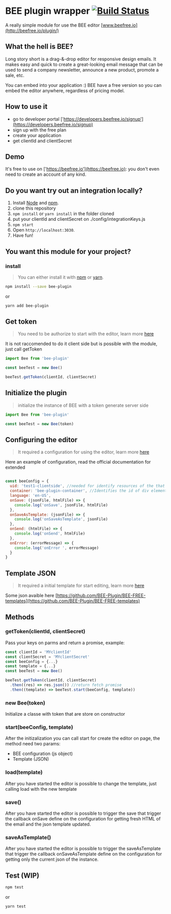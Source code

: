 # BEE plugin wrapper [![Build Status](https://travis-ci.org/samuv/bee-plugin.svg?branch=master)](https://travis-ci.org/samuv/bee-plugin.svg?branch=master)
A really simple module for use the BEE editor [www.beefree.io](http://beefree.io/plugin/)

## What the hell is BEE?
Long story short is a drag-&-drop editor for responsive design emails.
It makes easy and quick to create a great-looking email message that can be used to send a company newsletter, announce a new product, promote a sale, etc.

You can embed into your application :)
BEE have a free version so you can embed the editor anywhere, regardless of pricing model.

## How to use it

- go to developer portal ['https://developers.beefree.io/signup'](https://developers.beefree.io/signup)
- sign up with the free plan
- create your application
- get clientId and clientSecret

## Demo

It's free to use on ['https://beefree.io'](https://beefree.io): you don't even need to create an account of any kind.


## Do you want try out an integration locally?

1. Install [Node][node] and [npm][npm].
2. clone this repository
3. `npm install` or `yarn install` in the folder cloned
4. put your clientId and clientSecret on ./config/integrationKeys.js
5. `npm start`
6. Open `http://localhost:3030`.
7. Have fun!


## You want this module for your project?

### install

> You can either install it with [npm](https://nodejs.org) or [yarn](https://yarnpkg.com).

```sh
npm install --save bee-plugin
```
or
```sh
yarn add bee-plugin
```

## Get token
> You need to be authorize to start with the editor, learn more [here](http://help.beefree.io/hc/en-us/articles/202991192-Initializing-the-plugin)

It is not raccomended to do it client side but is possible with the module, just call getToken

```js
import Bee from 'bee-plugin'

const beeTest = new Bee()

beeTest.getToken(clientId, clientSecret)

```

## Initialize the plugin
> initialize the instance of BEE with a token generate server side

```js
import Bee from 'bee-plugin'

const beeTest = new Bee(token)

```

## Configuring the editor
> It required a configuration for using the editor, learn more [here](http://help.beefree.io/hc/en-us/articles/202991192-Initializing-the-plugin)

Here an example of configuration, read the official documentation for extended

```js

const beeConfig = {
  uid: 'test1-clientside', //needed for identify resources of the that user and billing stuff
  container: 'bee-plugin-container', //Identifies the id of div element that contains BEE Plugin
  language: 'en-US',
  onSave: (jsonFile, htmlFile) => {
    console.log('onSave', jsonFile, htmlFile)
  },
  onSaveAsTemplate: (jsonFile) => {
    console.log('onSaveAsTemplate', jsonFile)
  },
  onSend: (htmlFile) => {
    console.log('onSend', htmlFile)
  },
  onError: (errorMessage) => {
    console.log('onError ', errorMessage)
  }
}

```

## Template JSON
> It required a initial template for start editing, learn more [here](http://help.beefree.io/hc/en-us/articles/203135882-Sample-code-and-templates)

Some json avaible here  [https://github.com/BEE-Plugin/BEE-FREE-templates](https://github.com/BEE-Plugin/BEE-FREE-templates)

## Methods

### getToken(clientId, clientSecret)

Pass your keys on parms and return a promise, example:

```js
const clientId = 'MYclientId'
const clientSecret = 'MYclientSecret'
const beeConfig = {...}
const template = {...}
const beeTest = new Bee()

beeTest.getToken(clientId, clientSecret)
  .then((res) => res.json()) //return fetch promise
  .then((template) => beeTest.start(beeConfig, template))

```

### new Bee(token)
Initialize a classe with token that are store on constructor

### start(beeConfig, template)
After the initizalization you can call start for create the editor on page, the method need two params:

- BEE configuration (js object)
- Template (JSON)

### load(template)
After you have started the editor is possible to change the template, just calling load with the new template

### save()
After you have started the editor is possible to trigger the save that trigger the callback onSave define on the configuration for getting fresh HTML of the email and the json template updated.

### saveAsTemplate()
After you have started the editor is possible to trigger the saveAsTemplate that trigger the callback onSaveAsTemplate define on the configuration for getting only the current json of the instance.


## Test (WIP)
```sh
npm test
```
or
```sh
yarn test
```


[node]: https://nodejs.org/en/
[npm]:  https://www.npmjs.com/
[yarn]: https://yarnpkg.com

